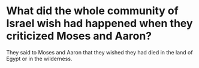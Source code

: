 # What did the whole community of Israel wish had happened when they criticized Moses and Aaron?

They said to Moses and Aaron that they wished they had died in the land of Egypt or in the wilderness.
